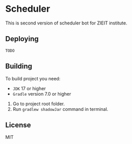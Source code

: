 # Scheduler

This is second version of scheduler bot for ZIEIT institute.

## Deploying

`TODO`

## Building

To build project you need:
- `JDK` 17 or higher
- `Gradle` version 7.0 or higher

1. Go to project root folder.
2. Run `gradlew shadowJar` command in terminal.

## License

MIT
